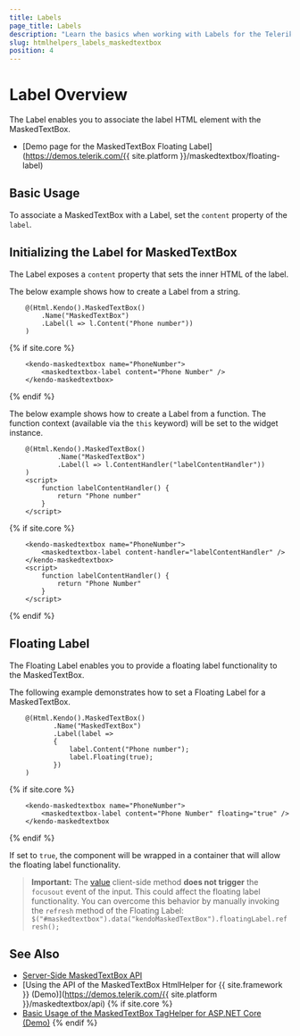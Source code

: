 ```yaml
---
title: Labels
page_title: Labels
description: "Learn the basics when working with Labels for the Telerik UI MaskedTextBox for {{ site.framework }}."
slug: htmlhelpers_labels_maskedtextbox
position: 4
---
```


# Label Overview

The Label enables you to associate the label HTML element with the MaskedTextBox.

* [Demo page for the MaskedTextBox Floating Label](https://demos.telerik.com/{{ site.platform }}/maskedtextbox/floating-label)

## Basic Usage

To associate a MaskedTextBox with a Label, set the `content` property of the `label`.

## Initializing the Label for MaskedTextBox

The Label exposes a `content` property that sets the inner HTML of the label.

The below example shows how to create a Label from a string.

```HtmlHelper
    @(Html.Kendo().MaskedTextBox()
        .Name("MaskedTextBox")
        .Label(l => l.Content("Phone number"))
    )
```
{% if site.core %}
```TagHelper
    <kendo-maskedtextbox name="PhoneNumber">
        <maskedtextbox-label content="Phone Number" />
    </kendo-maskedtextbox>
```
{% endif %}

The below example shows how to create a Label from a function. The function context (available via the `this` keyword) will be set to the widget instance.

```HtmlHelper
    @(Html.Kendo().MaskedTextBox()
            .Name("MaskedTextBox")
            .Label(l => l.ContentHandler("labelContentHandler"))
    )
    <script>
        function labelContentHandler() {
            return "Phone number"
        }
    </script>
```
{% if site.core %}
```TagHelper
    <kendo-maskedtextbox name="PhoneNumber">
        <maskedtextbox-label content-handler="labelContentHandler" />
    </kendo-maskedtextbox>
    <script>
        function labelContentHandler() {
            return "Phone Number"
        }
    </script>
```
{% endif %}

## Floating Label

The Floating Label enables you to provide a floating label functionality to the MaskedTextBox.

The following example demonstrates how to set a Floating Label for a MaskedTextBox.

```HtmlHelper
    @(Html.Kendo().MaskedTextBox()
           .Name("MaskedTextBox")
           .Label(label =>
           {
               label.Content("Phone number");
               label.Floating(true);
           })
    )
```
{% if site.core %}
```TagHelper
    <kendo-maskedtextbox name="PhoneNumber">
        <maskedtextbox-label content="Phone Number" floating="true" />
    </kendo-maskedtextbox
```
{% endif %}

If set to `true`, the component will be wrapped in a container that will allow the floating label functionality.

> **Important:** The [value](https://docs.telerik.com/kendo-ui/api/javascript/ui/maskedtextbox/methods/value) client-side method **does not trigger** the `focusout` event of the input.
This could affect the floating label functionality.
You can overcome this behavior by manually invoking the `refresh` method of the Floating Label: `$("#maskedtextbox").data("kendoMaskedTextBox").floatingLabel.refresh();`

## See Also

* [Server-Side MaskedTextBox API](/api/maskedtextbox)
* [Using the API of the MaskedTextBox HtmlHelper for {{ site.framework }} (Demo)](https://demos.telerik.com/{{ site.platform }}/maskedtextbox/api)
{% if site.core %}
* [Basic Usage of the MaskedTextBox TagHelper for ASP.NET Core (Demo)](https://demos.telerik.com/aspnet-core/maskedtextbox/tag-helper)
{% endif %}
